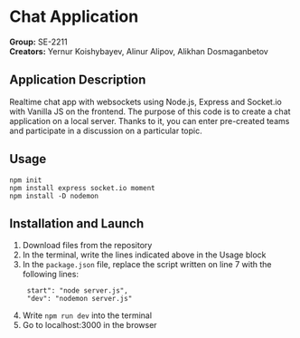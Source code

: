 # Chat Application
**Group:** SE-2211 <br />
**Creators:** Yernur Koishybayev, Alinur Alipov, Alikhan Dosmaganbetov

## Application Description
Realtime chat app with websockets using Node.js, Express and Socket.io with Vanilla JS on the frontend. The purpose of this code is to create a chat application on a local server. Thanks to it, you can enter pre-created teams and participate in a discussion on a particular topic.

## Usage 
```
npm init
npm install express socket.io moment
npm install -D nodemon 
```

## Installation and Launch
1. Download files from the repository
2. In the terminal, write the lines indicated above in the Usage block
3. In the `package.json` file, replace the script written on line 7 with the following lines:
   ```
    start": "node server.js",
    "dev": "nodemon server.js"
   ```
4. Write `npm run dev` into the terminal
5. Go to localhost:3000 in the browser
